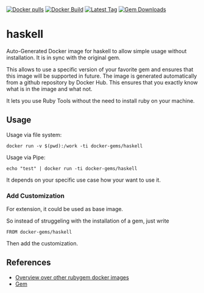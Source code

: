 [![Docker pulls](https://img.shields.io/docker/pulls/rubygem/haskell.svg)](https://hub.docker.com/r/rubygem/haskell/)
[![Docker Build](https://img.shields.io/docker/automated/rubygem/haskell.svg)](https://hub.docker.com/r/rubygem/haskell/)
[![Latest Tag](https://img.shields.io/github/tag/docker-rubygem/haskell.svg)](https://hub.docker.com/r/rubygem/haskell/)
[![Gem Downloads](https://img.shields.io/gem/dt/haskell.svg)](https://rubygems.org/gems/haskell/)
# haskell

Auto-Generated Docker image for haskell to allow simple usage without installation.
It is in sync with the original gem.

This allows to use a specific version of your favorite gem and ensures that this image will be supported in future.
The image is generated automatically from a github repository by Docker Hub.
This ensures that you exactly know what is in the image and what not.

It lets you use Ruby Tools without the need to install ruby on your machine.

## Usage

Usage via file system:

`docker run -v $(pwd):/work -ti docker-gems/haskell`

Usage via Pipe:

`echo "test" | docker run -ti docker-gems/haskell`

It depends on your specific use case how your want to use it.

### Add Customization

For extension, it could be used as base image.

So instead of struggeling with the installation of a gem, just write

`FROM docker-gems/haskell`

Then add the customization.

## References

 - [Overview over other rubygem docker images](https://github.com/thinkbot/docker-rubygem)
 - [Gem](https://rubygems.org/gems/haskell/)
